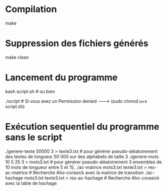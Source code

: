 # Compilation

make

# Suppression des fichiers générés

make clean

# Lancement du programme

bash script.sh # ou bien

./script # Si vous avez un Permission denied ---> (sudo chmod u+x script.sh)

# Exécution sequentiel du programme sans le script

./genere-texte 50000 3 > texte3.txt # pour générer pseudo-aléatoirement des textes de longueur 50 000 sur des alphabets de taille 3
./genere-mots 10 5 25 3 > mots3.txt # pour générer pseudo-aléatoirement 3 ensembles de 10 mots de longueur entre 5 et 15,
./ac-matrice mots3.txt texte3.txt > res-ac-matrice # Recherche Aho-corasick avec la matrice de transition
./ac-hachage mots3.txt texte3.txt > res-ac-hachage # Recherche Aho-corasick avec la table de hachage

